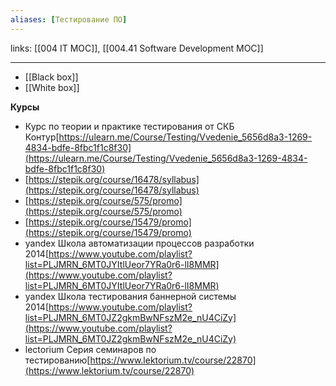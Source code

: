 ```yaml
---
aliases: [Тестирование ПО]
---
```

links: [[004 IT MOC]], [[004.41 Software Development MOC]]

---

- [[Black box]]
- [[White box]]

**Курсы**

- Курс по теории и практике тестирования от СКБ Контур[https://ulearn.me/Course/Testing/Vvedenie_5656d8a3-1269-4834-bdfe-8fbc1f1c8f30](https://ulearn.me/Course/Testing/Vvedenie_5656d8a3-1269-4834-bdfe-8fbc1f1c8f30)
- [https://stepik.org/course/16478/syllabus](https://stepik.org/course/16478/syllabus)
- [https://stepik.org/course/575/promo](https://stepik.org/course/575/promo)
- [https://stepik.org/course/15479/promo](https://stepik.org/course/15479/promo)
- yandex Школа автоматизации процессов разработки
2014[https://www.youtube.com/playlist?list=PLJMRN_6MT0JYItlUeor7YRa0r6-lI8MMR](https://www.youtube.com/playlist?list=PLJMRN_6MT0JYItlUeor7YRa0r6-lI8MMR)
- yandex Школа тестирования баннерной системы 2014[https://www.youtube.com/playlist?list=PLJMRN_6MT0JZ2gkmBwNFszM2e_nU4CiZy](https://www.youtube.com/playlist?list=PLJMRN_6MT0JZ2gkmBwNFszM2e_nU4CiZy)
- lectorium Серия семинаров по тестированию[https://www.lektorium.tv/course/22870](https://www.lektorium.tv/course/22870)
